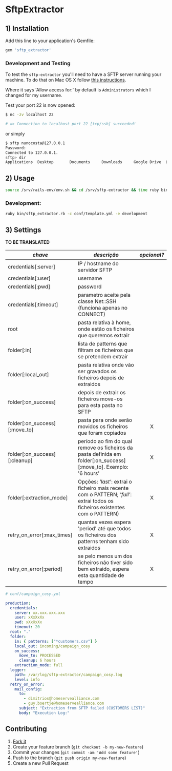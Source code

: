 # SftpExtractor

## 1) Installation

Add this line to your application's Gemfile:

```ruby
gem 'sftp_extractor'
```

### Development and Testing

To test the `sftp-extractor` you'll need to have a SFTP server running your machine. To do that on Mac OS X follow [this instructions](http://www.gooze.eu/howto/using-openssh-with-smartcards/openssh-server-on-mac-os-x).

Where it says 'Allow access for:' by default is `Administrators` which I changed for my username.

Test your port 22 is now opened:

```bash
$ nc -zv localhost 22

# => Connection to localhost port 22 [tcp/ssh] succeeded!
```

or simply

```bash
$ sftp nunocosta@127.0.0.1
Password:
Connected to 127.0.0.1.
sftp> dir
Applications  Desktop       Documents     Downloads     Google Drive  Library       Movies        Music         Pictures      Public
```

## 2) Usage

```bash
source /srv/rails-env/env.sh && cd /srv/sftp-extractor && time ruby bin/sftp_extractor.rb -c conf/campaign_cosy.yml -e $rails_env
```

### Development:

```bash
ruby bin/sftp_extractor.rb -c conf/template.yml -e development
```

## 3) Settings

__TO BE TRANSLATED__

| *chave* | *descrição* | *opcional?* |
| ------------- |-------------|:-----:|
| credentials[:server] | IP / hostname do servidor SFTP | |
| credentials[:user] | username | |
| credentials[:pwd] | password | |
| credentials[:timeout] | parametro aceite pela classe Net::SSH (funciona apenas no CONNECT) | |
| root | pasta relativa à home, onde estão os ficheiros que queremos extrair | |
| folder[:in] | lista de patterns que filtram os ficheiros que se pretendem extrair | |
| folder[:local_out] | pasta relativa onde vão ser gravados os ficheiros depois de extraidos  | |
| folder[:on_success] | depois de extrair os ficheiros move-os para esta pasta no SFTP | |
| folder[:on_success][:move_to] | pasta para onde serão movidos os ficheiros que foram copiados | X |
| folder[:on_success][:cleanup] | período ao fim do qual remove os ficheiros da pasta definida em folder[:on_success][:move_to]. Exemplo: '6 hours' | X |
| folder[:extraction_mode] | Opções: *'last'*: extrai o ficheiro mais recente com o PATTERN;  *'full'*: extrai todos os ficheiros existentes com o PATTERN) | X |
| retry_on_error[:max_times] | quantas vezes espera 'period' até que todos os ficheiros dos patterns tenham sido extraidos | X |
| retry_on_error[:period] | se pelo menos um dos ficheiros não tiver sido bem extraido, espera esta quantidade de tempo | X |


```yaml
# conf/campaign_cosy.yml

production:
  credentials:
    server: xx.xxx.xxx.xxx
    user: xXxXxXx
    pwd: xXxXxXx
    timeout: 20
  root: "."
  folder:
    in: { patterns: ["*customers.csv"] }
    local_out: incoming/campaign_cosy
    on_success:
      move_to: PROCESSED
      cleanup: 6 hours
    extraction_mode: full
  logger:
    path: /var/log/sftp-extractor/campaign_cosy.log
    level: info
  retry_on_error:
    mail_config:
      to:
        - dimitrios@homeservealliance.com
        - guy.boertje@homeservealliance.com
      subject: "Extraction from SFTP failed (CUSTOMERS LIST)"
      body: "Execution Log:"
```

## Contributing

1. [Fork it]( https://github.com/nunommc/sftp_extractor/fork )
2. Create your feature branch (`git checkout -b my-new-feature`)
3. Commit your changes (`git commit -am 'Add some feature'`)
4. Push to the branch (`git push origin my-new-feature`)
5. Create a new Pull Request
